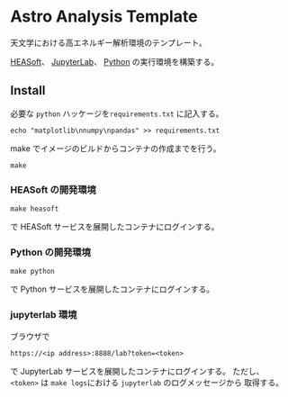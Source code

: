 # Astro Analysis Template

天文学における高エネルギー解析環境のテンプレート。

[HEASoft](https://heasarc.gsfc.nasa.gov/docs/software/heasoft/)、
[JupyterLab](https://jupyter.org/)、
[Python](https://www.python.org/)
の実行環境を構築する。


## Install

必要な `python` ハッケージを`requirements.txt` に記入する。
```shell
echo "matplotlib\nnumpy\npandas" >> requirements.txt
```

make でイメージのビルドからコンテナの作成までを行う。
```shell
make
```

### HEASoft の開発環境

```shell
make heasoft
```
で HEASoft サービスを展開したコンテナにログインする。


### Python の開発環境

```shell
make python
```
で Python サービスを展開したコンテナにログインする。


### jupyterlab 環境

ブラウザで
```
https://<ip address>:8888/lab?token=<token>
```
で JupyterLab サービスを展開したコンテナにログインする。
ただし、 `<token>` は `make logs`における `jupyterlab` のログメッセージから
取得する。
